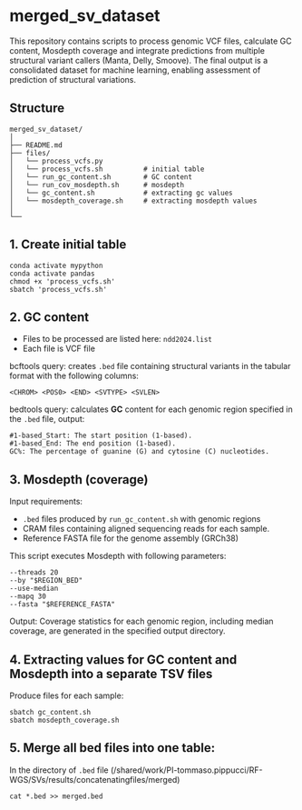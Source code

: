 # merged_sv_dataset
This repository contains scripts to process genomic VCF files, calculate GC content, Mosdepth coverage and integrate predictions from multiple structural variant callers (Manta, Delly, Smoove). The final output is a consolidated dataset for machine learning, enabling assessment of prediction of structural variations.

## Structure

```
merged_sv_dataset/
│
├── README.md                    
├── files/
│   └── process_vcfs.py          
│   └── process_vcfs.sh          # initial table             
│   └── run_gc_content.sh        # GC content
│   └── run_cov_mosdepth.sh      # mosdepth
│   └── gc_content.sh            # extracting gc values
│   └── mosdepth_coverage.sh     # extracting mosdepth values
│  
└──    
```

## 1. Create initial table 
```
conda activate mypython
conda activate pandas
chmod +x 'process_vcfs.sh'
sbatch 'process_vcfs.sh'
```

## 2. GC content
- Files to be processed are listed here: `ndd2024.list`
- Each file is VCF file

bcftools query: creates `.bed` file containing structural variants in the tabular format with the following columns:
```
<CHROM> <POS0> <END> <SVTYPE> <SVLEN>
```
bedtools query: calculates **GC** content for each genomic region specified in the `.bed` file, output:
```
#1-based_Start: The start position (1-based).
#1-based_End: The end position (1-based).
GC%: The percentage of guanine (G) and cytosine (C) nucleotides.
```

## 3. Mosdepth (coverage)
Input requirements:
- `.bed` files produced by `run_gc_content.sh` with genomic regions 
- CRAM files containing aligned sequencing reads for each sample.
- Reference FASTA file for the genome assembly (GRCh38)

This script executes Mosdepth with following parameters:
```
--threads 20
--by "$REGION_BED"
--use-median
--mapq 30
--fasta "$REFERENCE_FASTA"
```
Output: Coverage statistics for each genomic region, including median coverage, are generated in the specified output directory.

## 4. Extracting values for GC content and Mosdepth into a separate TSV files
Produce files for each sample:
```
sbatch gc_content.sh
sbatch mosdepth_coverage.sh
```

## 5. Merge all bed files into one table:
In the directory of `.bed` file (/shared/work/PI-tommaso.pippucci/RF-WGS/SVs/results/concatenatingfiles/merged)
```
cat *.bed >> merged.bed
```





